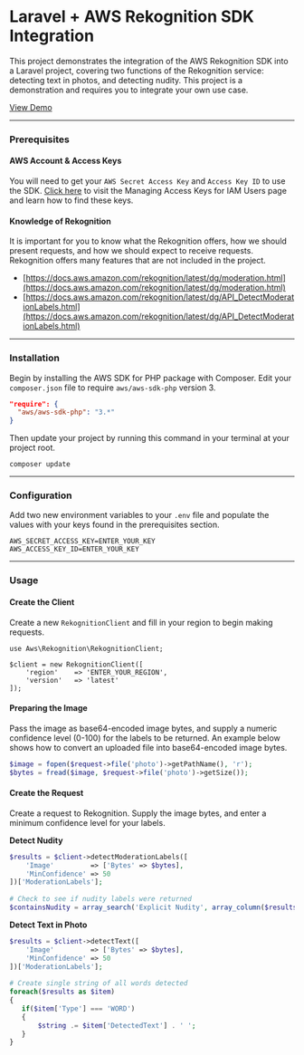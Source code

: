 # Laravel + AWS Rekognition SDK Integration

This project demonstrates the integration of the AWS Rekognition SDK into a Laravel project, covering two functions of the Rekognition service: detecting text in photos, and detecting nudity. This project is a demonstration and requires you to integrate your own use case.

[View Demo](http://laravel-aws-rekognition-demo.icwebapps.com/)

___

### Prerequisites

#### __AWS Account & Access Keys__

You will need to get your `AWS Secret Access Key` and `Access Key ID` to use the SDK. [Click here](https://docs.aws.amazon.com/IAM/latest/UserGuide/id_credentials_access-keys.html?icmpid=docs_iam_console) to visit the Managing Access Keys for IAM Users page and learn how to find these keys.

#### __Knowledge of Rekognition__

It is important for you to know what the Rekognition offers, how we should present requests, and how we should expect to receive requests. Rekognition offers many features that are not included in the project.
* [https://docs.aws.amazon.com/rekognition/latest/dg/moderation.html](https://docs.aws.amazon.com/rekognition/latest/dg/moderation.html)
* [https://docs.aws.amazon.com/rekognition/latest/dg/API_DetectModerationLabels.html](https://docs.aws.amazon.com/rekognition/latest/dg/API_DetectModerationLabels.html)

___

### Installation

Begin by installing the AWS SDK for PHP package with Composer. Edit your `composer.json` file to require `aws/aws-sdk-php` version 3.

```json
"require": {
  "aws/aws-sdk-php": "3.*"
}
```


Then update your project by running this command in your terminal at your project root.

```
composer update
```

___

### Configuration

Add two new environment variables to your `.env` file and populate the values with your keys found in the prerequisites section.

```
AWS_SECRET_ACCESS_KEY=ENTER_YOUR_KEY
AWS_ACCESS_KEY_ID=ENTER_YOUR_KEY
```

___


### Usage

#### __Create the Client__

Create a new  `RekognitionClient` and fill in your region to begin making requests.

```
use Aws\Rekognition\RekognitionClient;

$client = new RekognitionClient([
    'region'    => 'ENTER_YOUR_REGION',
    'version'   => 'latest'
]);

```
 
#### __Preparing the Image__

Pass the image as base64-encoded image bytes, and supply a numeric confidence level (0-100) for the labels to be returned. An example below shows how to convert an uploaded file into base64-encoded image bytes.

```php
$image = fopen($request->file('photo')->getPathName(), 'r');
$bytes = fread($image, $request->file('photo')->getSize());
```

#### __Create the Request__

Create a request to Rekognition. Supply the image bytes, and enter a minimum confidence level for your labels.

__Detect Nudity__

```php
$results = $client->detectModerationLabels([
    'Image'         => ['Bytes' => $bytes], 
    'MinConfidence' => 50
])['ModerationLabels'];
 
# Check to see if nudity labels were returned
$containsNudity = array_search('Explicit Nudity', array_column($results, 'Name'));
```

 
 __Detect Text in Photo__
 
 ```php
 $results = $client->detectText([
     'Image'         => ['Bytes' => $bytes], 
     'MinConfidence' => 50
 ])['ModerationLabels'];
  
# Create single string of all words detected
foreach($results as $item)
{
    if($item['Type'] === 'WORD') 
    {
        $string .= $item['DetectedText'] . ' ';
    }
}

 ```
